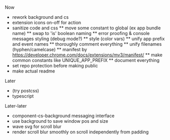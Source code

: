 Now
* rework background and cs
* extension icons on-off for action
* sanitize code and css
 ** move some constant to global (ex app bundle name)
 ** swap to 'is' boolean naming
 ** error proofing & console messages styling (debug mode?)
 ** style (color vars)
 ** unify app prefix and event names
 ** thoroughly comment everything
 ** unify filenames (hyphen/camelcase)
 ** manifest by https://developer.chrome.com/docs/extensions/mv3/manifest/
 ** make common constants like UNIQUE_APP_PREFIX
 ** document everything
* set repo protection before making public
* make actual readme

Later
* (try postcss)
* typescript

Later-later
* component-cs-background messaging interface
* use background to save window pos and size
* wave svg for scroll blur
* render scroll blur smoothly on scroll independently from padding